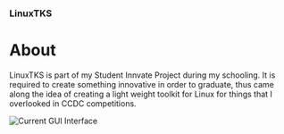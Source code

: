 ### LinuxTKS

# About
LinuxTKS is part of my Student Innvate Project during my schooling. It is required to create something innovative in order to graduate, thus came along the idea of creating a light weight toolkit for Linux for things that I overlooked in CCDC competitions.

![Current GUI Interface](https://uat.mrdagree.com/img/sip/network_alert_demo.png)
